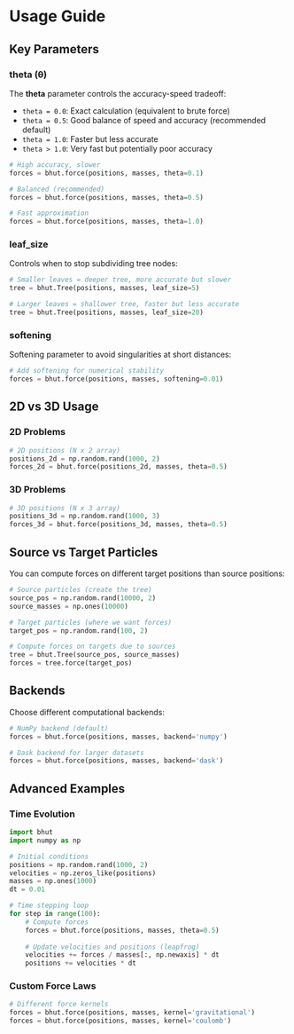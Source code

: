 # Usage Guide

## Key Parameters

### theta (θ)

The **theta** parameter controls the accuracy-speed tradeoff:

- `theta = 0.0`: Exact calculation (equivalent to brute force)
- `theta = 0.5`: Good balance of speed and accuracy (recommended default)
- `theta = 1.0`: Faster but less accurate
- `theta > 1.0`: Very fast but potentially poor accuracy

```python
# High accuracy, slower
forces = bhut.force(positions, masses, theta=0.1)

# Balanced (recommended)
forces = bhut.force(positions, masses, theta=0.5)

# Fast approximation
forces = bhut.force(positions, masses, theta=1.0)
```

### leaf_size

Controls when to stop subdividing tree nodes:

```python
# Smaller leaves = deeper tree, more accurate but slower
tree = bhut.Tree(positions, masses, leaf_size=5)

# Larger leaves = shallower tree, faster but less accurate
tree = bhut.Tree(positions, masses, leaf_size=20)
```

### softening

Softening parameter to avoid singularities at short distances:

```python
# Add softening for numerical stability
forces = bhut.force(positions, masses, softening=0.01)
```

## 2D vs 3D Usage

### 2D Problems

```python
# 2D positions (N x 2 array)
positions_2d = np.random.rand(1000, 2)
forces_2d = bhut.force(positions_2d, masses, theta=0.5)
```

### 3D Problems

```python
# 3D positions (N x 3 array)
positions_3d = np.random.rand(1000, 3)
forces_3d = bhut.force(positions_3d, masses, theta=0.5)
```

## Source vs Target Particles

You can compute forces on different target positions than source positions:

```python
# Source particles (create the tree)
source_pos = np.random.rand(10000, 2)
source_masses = np.ones(10000)

# Target particles (where we want forces)
target_pos = np.random.rand(100, 2)

# Compute forces on targets due to sources
tree = bhut.Tree(source_pos, source_masses)
forces = tree.force(target_pos)
```

## Backends

Choose different computational backends:

```python
# NumPy backend (default)
forces = bhut.force(positions, masses, backend='numpy')

# Dask backend for larger datasets
forces = bhut.force(positions, masses, backend='dask')
```

## Advanced Examples

### Time Evolution

```python
import bhut
import numpy as np

# Initial conditions
positions = np.random.rand(1000, 2)
velocities = np.zeros_like(positions)
masses = np.ones(1000)
dt = 0.01

# Time stepping loop
for step in range(100):
    # Compute forces
    forces = bhut.force(positions, masses, theta=0.5)
    
    # Update velocities and positions (leapfrog)
    velocities += forces / masses[:, np.newaxis] * dt
    positions += velocities * dt
```

### Custom Force Laws

```python
# Different force kernels
forces = bhut.force(positions, masses, kernel='gravitational')
forces = bhut.force(positions, masses, kernel='coulomb')
```